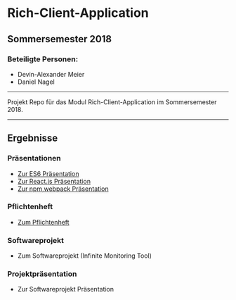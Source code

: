 # Rich-Client-Application
## Sommersemester 2018
### Beteiligte Personen:
* Devin-Alexander Meier
* Daniel Nagel

---

Projekt Repo für das Modul Rich-Client-Application im Sommersemester 2018.

---

## Ergebnisse

### Präsentationen


* [Zur ES6 Präsentation](https://devplex.github.io/RCA_SS18/ES6_Präsentation/index.html)
* [Zur React.js Präsentation](https://devplex.github.io/RCA_SS18/Reactjs_Präsentation/index.html)
* [Zur npm,webpack Präsentation](https://devplex.github.io/RCA_SS18/npm_Präsentation/index.html)


### Pflichtenheft

* [Zum Pflichtenheft](https://github.com/Devplex/RCA_SS18/blob/master/Pflichtenheft/Pflichtenheft.md)


### Softwareprojekt

* Zum Softwareprojekt (Infinite Monitoring Tool)


### Projektpräsentation

* Zur Softwareprojekt Präsentation

